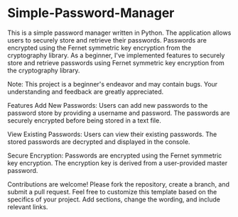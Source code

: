 # Simple-Password-Manager
This is a simple  password manager written in Python. The application allows users to securely store and retrieve their passwords. Passwords are encrypted using the Fernet symmetric key encryption from the cryptography library.  As a beginner, I've implemented features to securely store and retrieve passwords using Fernet symmetric key encryption from the cryptography library.

Note: This project is a beginner's endeavor and may contain bugs. Your understanding and feedback are greatly appreciated.

Features
Add New Passwords: Users can add new passwords to the password store by providing a username and password. The passwords are securely encrypted before being stored in a text file.

View Existing Passwords: Users can view their existing passwords. The stored passwords are decrypted and displayed in the console.

Secure Encryption: Passwords are encrypted using the Fernet symmetric key encryption. The encryption key is derived from a user-provided master password.


Contributions are welcome! Please fork the repository, create a branch, and submit a pull request.
Feel free to customize this template based on the specifics of your project. Add sections, change the wording, and include relevant links. 




